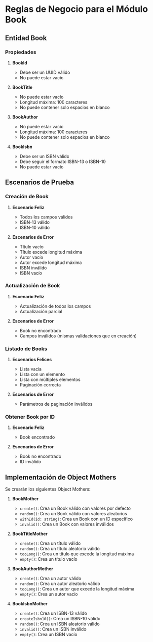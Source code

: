 # Reglas de Negocio para el Módulo Book

## Entidad Book

### Propiedades
1. **BookId**
   - Debe ser un UUID válido
   - No puede estar vacío

2. **BookTitle**
   - No puede estar vacío
   - Longitud máxima: 100 caracteres
   - No puede contener solo espacios en blanco

3. **BookAuthor**
   - No puede estar vacío
   - Longitud máxima: 100 caracteres
   - No puede contener solo espacios en blanco

4. **BookIsbn**
   - Debe ser un ISBN válido
   - Debe seguir el formato ISBN-13 o ISBN-10
   - No puede estar vacío

## Escenarios de Prueba

### Creación de Book
1. **Escenario Feliz**
   - Todos los campos válidos
   - ISBN-13 válido
   - ISBN-10 válido

2. **Escenarios de Error**
   - Título vacío
   - Título excede longitud máxima
   - Autor vacío
   - Autor excede longitud máxima
   - ISBN inválido
   - ISBN vacío

### Actualización de Book
1. **Escenario Feliz**
   - Actualización de todos los campos
   - Actualización parcial

2. **Escenarios de Error**
   - Book no encontrado
   - Campos inválidos (mismas validaciones que en creación)

### Listado de Books
1. **Escenarios Felices**
   - Lista vacía
   - Lista con un elemento
   - Lista con múltiples elementos
   - Paginación correcta

2. **Escenarios de Error**
   - Parámetros de paginación inválidos

### Obtener Book por ID
1. **Escenario Feliz**
   - Book encontrado

2. **Escenarios de Error**
   - Book no encontrado
   - ID inválido

## Implementación de Object Mothers

Se crearán los siguientes Object Mothers:

1. **BookMother**
   - `create()`: Crea un Book válido con valores por defecto
   - `random()`: Crea un Book válido con valores aleatorios
   - `withId(id: string)`: Crea un Book con un ID específico
   - `invalid()`: Crea un Book con valores inválidos

2. **BookTitleMother**
   - `create()`: Crea un título válido
   - `random()`: Crea un título aleatorio válido
   - `tooLong()`: Crea un título que excede la longitud máxima
   - `empty()`: Crea un título vacío

3. **BookAuthorMother**
   - `create()`: Crea un autor válido
   - `random()`: Crea un autor aleatorio válido
   - `tooLong()`: Crea un autor que excede la longitud máxima
   - `empty()`: Crea un autor vacío

4. **BookIsbnMother**
   - `create()`: Crea un ISBN-13 válido
   - `createIsbn10()`: Crea un ISBN-10 válido
   - `random()`: Crea un ISBN aleatorio válido
   - `invalid()`: Crea un ISBN inválido
   - `empty()`: Crea un ISBN vacío
